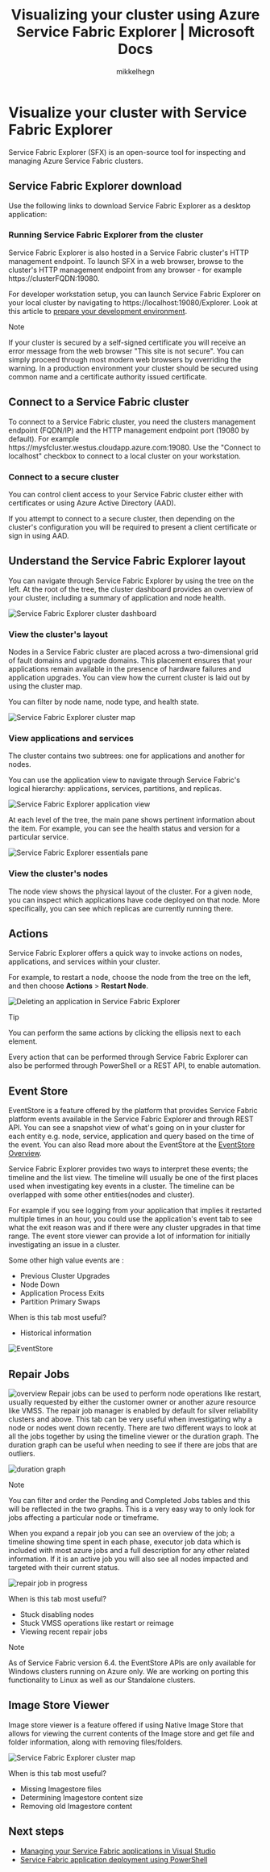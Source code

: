 ﻿---
title: Visualizing your cluster using Azure Service Fabric Explorer | Microsoft Docs
description: Service Fabric Explorer is an application for inspecting and managing cloud applications and nodes in a Microsoft Azure Service Fabric cluster.
services: service-fabric
documentationcenter: .net
author: mikkelhegn
manager: msfussell
editor: ''

ms.assetid: c875b993-b4eb-494b-94b5-e02f5eddbd6a
ms.service: service-fabric
ms.devlang: dotnet
ms.topic: conceptual
ms.tgt_pltfrm: na
ms.workload: na
ms.date: 01/24/2019
ms.author: mikhegn

---
# Visualize your cluster with Service Fabric Explorer

Service Fabric Explorer (SFX) is an open-source tool for inspecting and managing Azure Service Fabric clusters.

## Service Fabric Explorer download

Use the following links to download Service Fabric Explorer as a desktop application:

### Running Service Fabric Explorer from the cluster

Service Fabric Explorer is also hosted in a Service Fabric cluster's HTTP management endpoint. To launch SFX in a web browser, browse to the cluster's HTTP management endpoint from any browser - for example https:\//clusterFQDN:19080.

For developer workstation setup, you can launch Service Fabric Explorer on your local cluster by navigating to https://localhost:19080/Explorer. Look at this article to [prepare your development environment](service-fabric-get-started.md).

> [!NOTE]
> If your cluster is secured by a self-signed certificate you will receive an error message from the web browser "This site is not secure". You can simply proceed through most modern web browsers by overriding the warning. In a production environment your cluster should be secured using common name and a certificate authority issued certificate. 
>
>

## Connect to a Service Fabric cluster
To connect to a Service Fabric cluster, you need the clusters management endpoint (FQDN/IP) and the HTTP management endpoint port (19080 by default). For example https\://mysfcluster.westus.cloudapp.azure.com:19080. Use the "Connect to localhost" checkbox to connect to a local cluster on your workstation.

### Connect to a secure cluster
You can control client access to your Service Fabric cluster either with certificates or using Azure Active Directory (AAD).

If you attempt to connect to a secure cluster, then depending on the cluster's configuration you will be required to present a client certificate or sign in using AAD.

## Understand the Service Fabric Explorer layout
You can navigate through Service Fabric Explorer by using the tree on the left. At the root of the tree, the cluster dashboard provides an overview of your cluster, including a summary of application and node health.

![Service Fabric Explorer cluster dashboard][sfx-cluster-dashboard]

### View the cluster's layout
Nodes in a Service Fabric cluster are placed across a two-dimensional grid of fault domains and upgrade domains. This placement ensures that your applications remain available in the presence of hardware failures and application upgrades. You can view how the current cluster is laid out by using the cluster map.

You can filter by node name, node type, and health state.

![Service Fabric Explorer cluster map][sfx-cluster-map]

### View applications and services
The cluster contains two subtrees: one for applications and another for nodes.

You can use the application view to navigate through Service Fabric's logical hierarchy: applications, services, partitions, and replicas.

![Service Fabric Explorer application view][sfx-application-tree]

At each level of the tree, the main pane shows pertinent information about the item. For example, you can see the health status and version for a particular service.

![Service Fabric Explorer essentials pane][sfx-service-essentials]

### View the cluster's nodes
The node view shows the physical layout of the cluster. For a given node, you can inspect which applications have code deployed on that node. More specifically, you can see which replicas are currently running there.

## Actions
Service Fabric Explorer offers a quick way to invoke actions on nodes, applications, and services within your cluster.

For example, to restart a node, choose the node from the tree on the left, and then choose **Actions** > **Restart Node**.

![Deleting an application in Service Fabric Explorer][sfx-action]

> [!TIP]
> You can perform the same actions by clicking the ellipsis next to each element.
>
> Every action that can be performed through Service Fabric Explorer can also be performed through PowerShell or a REST API, to enable automation.
>
>

## Event Store
EventStore is a feature offered by the platform that provides Service Fabric platform events available in the Service Fabric Explorer and through REST API. You can see a snapshot view of what's going on in your cluster for each entity e.g. node, service, application and query based on the time of the event. You can also Read more about the EventStore at the [EventStore Overview](service-fabric-diagnostics-eventstore.md).   

Service Fabric Explorer provides two ways to interpret these events; the timeline and the list view. The timeline will usually be one of the first places used when investigating key events in a cluster. The timeline can be overlapped with some other entities(nodes and cluster).

For example if you see logging from your application that implies it restarted multiple times in an hour, you could use the application's event tab to see what the exit reason was and if there were any cluster upgrades in that time range. The event store viewer can provide a lot of information for initially investigating an issue in a cluster.

Some other high value events are :
  * Previous Cluster Upgrades
  * Node Down
  * Application Process Exits
  * Partition Primary Swaps

When is this tab most useful?
* Historical information

![EventStore][sfx-eventstore]

## Repair Jobs
![overview][sfx-repair-job-overview]
Repair jobs can be used to perform node operations like restart, usually requested by either the customer owner or another azure resource like VMSS. The repair job manager is enabled by default for silver reliability clusters and above. This tab can be very useful when investigating why a node or nodes went down recently. There are two different ways to look at all the jobs together by using the timeline viewer or the duration graph. The duration graph can be useful when needing to see if there are jobs that are outliers.

![duration graph][sfx-duration-graph]

> [!NOTE]
> You can filter and order the Pending and Completed Jobs tables and this will be reflected in the two graphs. This is a very easy way to only look for jobs affecting a particular node or timeframe.

When you expand a repair job you can see an overview of the job; a timeline showing time spent in each phase, executor job data which is included with most azure jobs and a full description for any other related information. If it is an active job you will also see all nodes impacted and targeted with their current status.

![repair job in progress][sfx-repair-job-in-progress]

When is this tab most useful?
* Stuck disabling nodes
* Stuck VMSS operations like restart or reimage
* Viewing recent repair jobs

>[!NOTE]
>As of Service Fabric version 6.4. the EventStore APIs are only available for Windows clusters running on Azure only. We are working on porting this functionality to Linux as well as our Standalone clusters.

## Image Store Viewer
Image store viewer is a feature offered if using Native Image Store that allows for viewing the current contents of the Image store and get file and folder information, along with removing files/folders.

![Service Fabric Explorer cluster map][sfx-imagestore]

When is this tab most useful?
* Missing Imagestore files
* Determining Imagestore content size
* Removing old Imagestore content


## Next steps
* [Managing your Service Fabric applications in Visual Studio](service-fabric-manage-application-in-visual-studio.md)
* [Service Fabric application deployment using PowerShell](service-fabric-deploy-remove-applications.md)

<!--Image references-->
[sfx-cluster-dashboard]: ./media/service-fabric-visualizing-your-cluster/SfxClusterDashboard.png
[sfx-cluster-map]: ./media/service-fabric-visualizing-your-cluster/SfxClusterMap.gif
[sfx-application-tree]: ./media/service-fabric-visualizing-your-cluster/SfxApplicationTree.png
[sfx-service-essentials]: ./media/service-fabric-visualizing-your-cluster/SfxServiceEssentials.png
[sfx-action]: ./media/service-fabric-visualizing-your-cluster/SfxAction.png
[sfx-create-app-instance]: ./media/service-fabric-visualizing-your-cluster/SfxCreateAppInstance.png
[sfx-eventstore]: ./media/service-fabric-diagnostics-eventstore/eventstore.png
[sfx-imagestore]: ./media/service-fabric-visualizing-your-cluster/SfxImageStore.png

[sfx-repair-job-in-progress]: ./media/service-fabric-visualizing-your-cluster/SfxRepairJobInProgress.png
[sfx-repair-job-overview]: ./media/service-fabric-visualizing-your-cluster/SfxRepairJobOverview.png
[sfx-duration-graph]: ./media/service-fabric-visualizing-your-cluster/SfxDurationGraph.png